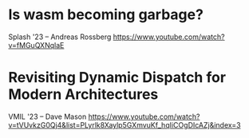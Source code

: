 # Is wasm becoming garbage?
Splash '23 – Andreas Rossberg
https://www.youtube.com/watch?v=fMGuQXNqlaE
# Revisiting Dynamic Dispatch for Modern Architectures
VMIL '23 – Dave Mason
https://www.youtube.com/watch?v=tVUvkzG0Qj4&list=PLyrlk8Xaylp5GXmvuKf_hqIiCOgDIcAZj&index=3